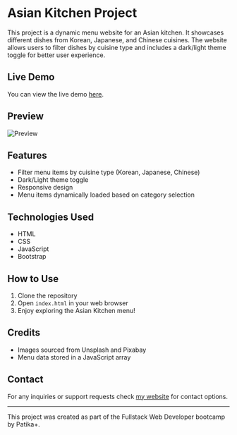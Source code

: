 # Asian Kitchen Project

This project is a dynamic menu website for an Asian kitchen. It showcases different dishes from Korean, Japanese, and Chinese cuisines. The website allows users to filter dishes by cuisine type and includes a dark/light theme toggle for better user experience.

## Live Demo

You can view the live demo [here](#).

## Preview
![Preview](https://i.imgur.com/jNkFB1U.png)

## Features

- Filter menu items by cuisine type (Korean, Japanese, Chinese)
- Dark/Light theme toggle
- Responsive design
- Menu items dynamically loaded based on category selection

## Technologies Used

- HTML
- CSS
- JavaScript
- Bootstrap

## How to Use

1. Clone the repository
2. Open `index.html` in your web browser
3. Enjoy exploring the Asian Kitchen menu!

## Credits

- Images sourced from Unsplash and Pixabay
- Menu data stored in a JavaScript array

## Contact

For any inquiries or support requests check [my website](https://www.ardacanbakis.com) for contact options. 


---

This project was created as part of the Fullstack Web Developer bootcamp by Patika+.
